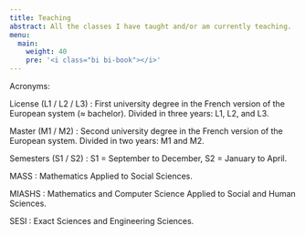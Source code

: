 ```yaml
---
title: Teaching
abstract: All the classes I have taught and/or am currently teaching.
menu:
  main:
    weight: 40
    pre: '<i class="bi bi-book"></i>'
---
```


Acronyms:

License (L1 / L2 / L3)
: First university degree in the French version of the European system (≈ bachelor). Divided in three years: L1, L2, and L3.

Master (M1 / M2)
: Second university degree in the French version of the European system. Divided in two years: M1 and M2.

Semesters (S1 / S2)
: S1 = September to December, S2 = January to April.

MASS
: Mathematics Applied to Social Sciences.

MIASHS
: Mathematics and Computer Science Applied to Social and Human Sciences.

SESI
: Exact Sciences and Engineering Sciences.
